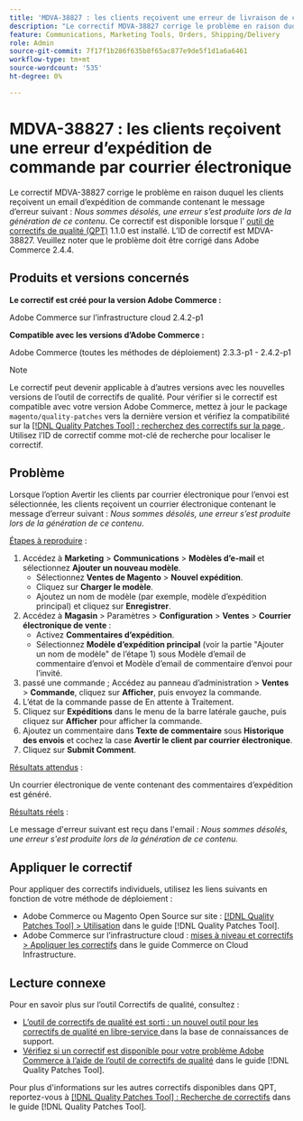 ```yaml
---
title: 'MDVA-38827 : les clients reçoivent une erreur de livraison de commande par email'
description: "Le correctif MDVA-38827 corrige le problème en raison duquel les clients reçoivent un email d’expédition de commande contenant le message d’erreur suivant : *Nous sommes désolés, une erreur s’est produite lors de la génération de ce contenu*. Ce correctif est disponible lorsque l’[outil de correctifs de qualité (QPT)](https://experienceleague.adobe.com/fr/docs/commerce-knowledge-base/kb/announcements/commerce-announcements/magento-quality-patches-released-new-tool-to-self-serve-quality-patches) 1.1.0 est installé. L’ID de correctif est MDVA-38827. Veuillez noter que le problème doit être corrigé dans Adobe Commerce 2.4.4."
feature: Communications, Marketing Tools, Orders, Shipping/Delivery
role: Admin
source-git-commit: 7f17f1b286f635b8f65ac877e9de5f1d1a6a6461
workflow-type: tm+mt
source-wordcount: '535'
ht-degree: 0%

---
```


# MDVA-38827 : les clients reçoivent une erreur d’expédition de commande par courrier électronique

Le correctif MDVA-38827 corrige le problème en raison duquel les clients reçoivent un email d’expédition de commande contenant le message d’erreur suivant : *Nous sommes désolés, une erreur s’est produite lors de la génération de ce contenu*. Ce correctif est disponible lorsque l’ [outil de correctifs de qualité (QPT)](https://experienceleague.adobe.com/fr/docs/commerce-knowledge-base/kb/announcements/commerce-announcements/magento-quality-patches-released-new-tool-to-self-serve-quality-patches) 1.1.0 est installé. L’ID de correctif est MDVA-38827. Veuillez noter que le problème doit être corrigé dans Adobe Commerce 2.4.4.

## Produits et versions concernés

**Le correctif est créé pour la version Adobe Commerce :**

Adobe Commerce sur l’infrastructure cloud 2.4.2-p1

**Compatible avec les versions d’Adobe Commerce :**

Adobe Commerce (toutes les méthodes de déploiement) 2.3.3-p1 - 2.4.2-p1

>[!NOTE]
>
>Le correctif peut devenir applicable à d’autres versions avec les nouvelles versions de l’outil de correctifs de qualité. Pour vérifier si le correctif est compatible avec votre version Adobe Commerce, mettez à jour le package `magento/quality-patches` vers la dernière version et vérifiez la compatibilité sur la [[!DNL Quality Patches Tool] : recherchez des correctifs sur la page ](https://experienceleague.adobe.com/fr/docs/commerce-knowledge-base/kb/announcements/commerce-announcements/magento-quality-patches-released-new-tool-to-self-serve-quality-patches). Utilisez l’ID de correctif comme mot-clé de recherche pour localiser le correctif.

## Problème

Lorsque l’option Avertir les clients par courrier électronique pour l’envoi est sélectionnée, les clients reçoivent un courrier électronique contenant le message d’erreur suivant : *Nous sommes désolés, une erreur s’est produite lors de la génération de ce contenu*.

<u>Étapes à reproduire</u> :

1. Accédez à **Marketing** > **Communications** > **Modèles d’e-mail** et sélectionnez **Ajouter un nouveau modèle**.
   * Sélectionnez **Ventes de Magento** > **Nouvel expédition**.
   * Cliquez sur **Charger le modèle**.
   * Ajoutez un nom de modèle (par exemple, modèle d’expédition principal) et cliquez sur **Enregistrer**.
1. Accédez à **Magasin** > Paramètres > **Configuration** > **Ventes** > **Courrier électronique de vente** :
   * Activez **Commentaires d’expédition**.
   * Sélectionnez **Modèle d’expédition principal** (voir la partie &quot;Ajouter un nom de modèle&quot; de l’étape 1) sous Modèle d’email de commentaire d’envoi et Modèle d’email de commentaire d’envoi pour l’invité.
1. passé une commande ; Accédez au panneau d’administration > **Ventes** > **Commande**, cliquez sur **Afficher**, puis envoyez la commande.
1. L’état de la commande passe de En attente à Traitement.
1. Cliquez sur **Expéditions** dans le menu de la barre latérale gauche, puis cliquez sur **Afficher** pour afficher la commande.
1. Ajoutez un commentaire dans **Texte de commentaire** sous **Historique des envois** et cochez la case **Avertir le client par courrier électronique**.
1. Cliquez sur **Submit Comment**.

<u>Résultats attendus</u> :

Un courrier électronique de vente contenant des commentaires d’expédition est généré.

<u>Résultats réels</u> :

Le message d&#39;erreur suivant est reçu dans l&#39;email : *Nous sommes désolés, une erreur s&#39;est produite lors de la génération de ce contenu.*

## Appliquer le correctif

Pour appliquer des correctifs individuels, utilisez les liens suivants en fonction de votre méthode de déploiement :

* Adobe Commerce ou Magento Open Source sur site : [[!DNL Quality Patches Tool] > Utilisation](/help/tools/quality-patches-tool/usage.md) dans le guide [!DNL Quality Patches Tool].
* Adobe Commerce sur l’infrastructure cloud : [mises à niveau et correctifs > Appliquer les correctifs](https://experienceleague.adobe.com/docs/commerce-cloud-service/user-guide/develop/upgrade/apply-patches.html?lang=fr) dans le guide Commerce on Cloud Infrastructure.

## Lecture connexe

Pour en savoir plus sur l’outil Correctifs de qualité, consultez :

* [ L’outil de correctifs de qualité est sorti : un nouvel outil pour les correctifs de qualité en libre-service ](https://experienceleague.adobe.com/fr/docs/commerce-knowledge-base/kb/announcements/commerce-announcements/magento-quality-patches-released-new-tool-to-self-serve-quality-patches) dans la base de connaissances de support.
* [Vérifiez si un correctif est disponible pour votre problème Adobe Commerce à l’aide de l’outil de correctifs de qualité](/help/tools/quality-patches-tool/patches-available-in-qpt/check-patch-for-magento-issue-with-magento-quality-patches.md) dans le guide [!DNL Quality Patches Tool].

Pour plus d&#39;informations sur les autres correctifs disponibles dans QPT, reportez-vous à [[!DNL Quality Patches Tool] : Recherche de correctifs](https://experienceleague.adobe.com/tools/commerce-quality-patches/index.html?lang=fr) dans le guide [!DNL Quality Patches Tool].
